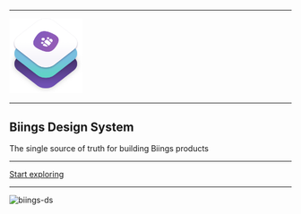 <!-- _coverpage.md -->

<div class="container">
    <div class="box">
        <hr class="is-small">
        <img src="media/bds.png" width="130" class="no-zoom"/>
        <hr class="is-small">
        <h2 class="title is-0 is-size-2-mobile is-serif has-text-white is-spaced">Biings Design System</h2>
        <div class="subtitle is-4 is-size-5-mobile has-text-primary-lighter">The single source of truth for building Biings products</div>
        <hr class="is-small is-hidden-mobile">
        <a href="#/?id=main" class="button is-medium-desktop is-white is-beefy is-outlined is-hidden-mobile">Start exploring</a>
        <hr class="is-hidden-mobile">
        <img src="https://img.shields.io/npm/v/biings-ds.svg?color=%23815BC3&label=npm&style=flat-square" alt="biings-ds">
    </div>
</div>
